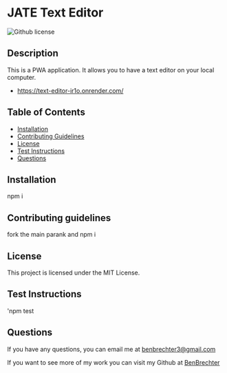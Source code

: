 # JATE Text Editor
   ![Github license](https://img.shields.io/badge/license-MIT%20License-blue.svg)

  ## Description
  This is a PWA application. It allows you to have a text editor on your local computer.
  - https://text-editor-ir1o.onrender.com/ 

  ## Table of Contents
  - [Installation](#installation)
  - [Contributing Guidelines](#contributing-guidelines)
  - [License](#license)
  - [Test Instructions](#test-instructions)
  - [Questions](#questions)

  ## Installation
  npm i

  ## Contributing guidelines
  fork the main parank and npm i

  ## License 
 This project is licensed under the MIT License.

  ## Test Instructions
  'npm test

  ## Questions
  If you have any questions, you can email me at benbrechter3@gmail.com 

  If you want to see more of my work you can visit my Github at [BenBrechter](https://github.com/undefined)
